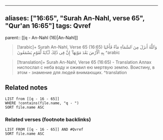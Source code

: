 
---
aliases: ["16:65", "Surah An-Nahl, verse 65", "Qur'an 16:65"]
tags: Qvref
---

parent:: [[q - An-Nahl (16)|An-Nahl]]

> [!arabic]+ Surah An-Nahl, Verse 65 (16:65)
> <span class="quran-arabic">وَٱللَّهُ أَنزَلَ مِنَ ٱلسَّمَآءِ مَآءً فَأَحْيَا بِهِ ٱلْأَرْضَ بَعْدَ مَوْتِهَآ ۚ إِنَّ فِى ذَٰلِكَ لَـَٔايَةً لِّقَوْمٍ يَسْمَعُونَ</span>
^arabic

> [!translation]+ Surah An-Nahl, Verse 65 (16:65) - Translation
> Аллах ниспослал с неба воду и оживил ею мертвую землю. Воистину, в этом - знамение для людей внимающих.
^translation



## Related notes
```dataview
LIST from [[q - 16 - 65]]
WHERE !contains(file.name, "q - ")
SORT file.name ASC
```

### Related verses (footnote backlinks)
```dataview
LIST FROM [[q - 16 - 65]] AND #Qvref
SORT file.name ASC
```

